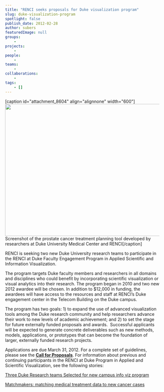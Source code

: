 ```yaml
---
title: "RENCI seeks proposals for Duke visualization program"
slug: duke-visualization-program
spotlight: false
publish_date: 2012-02-28
author: subers
featuredImage: null
groups:
    - 
projects:
    - 
people:
    - 
teams: 
    - 
collaborations:
    - 
tags:
    - []
---
```

[caption id="attachment_8604" align="alignnone" width="600"]<img class="wp-image-8604 size-full" title="prostate-research-graphic" src="http://www.renci.org/wp-content/uploads/2011/08/prostate-research-graphic-630x372.jpg" alt="" width="600" height="430" /> Screenshot of the prostate cancer treatment planning tool developed by researchers at Duke University Medical Center and RENCI[/caption]

RENCI is seeking two new Duke University research teams to participate in the RENCI at Duke Faculty Engagement Program in Applied Scientific and Information Visualization.

<!--more-->

The program targets Duke faculty members and researchers in all domains and disciplines who could benefit by incorporating scientific visualization or visual analytics into their research. The program began in 2010 and two new 2012 awardee will be chosen. In addition to $12,000 in funding, the awardees will have access to the resources and staff at RENCI’s Duke engagement center in the Telecom Building on the Duke campus.

The program has two goals: 1) to expand the use of advanced visualization tools among the Duke research community and help researchers advance their work to new levels of academic achievement; and 2) to set the stage for future externally funded proposals and awards.  Successful applicants will be expected to generate concrete deliverables such as new methods, models, applications, or prototypes that can become the foundation of larger, externally funded research projects.

Applications are due March 31, 2012. For a complete set of guidelines, please see the <strong><a href="http://www.renci.org/wp-content/uploads/2012/02/Duke-Faculty-Engagement-Program-2012-1-copy.pdf">Call for Proposals</a></strong>. For information about previous and continuing participants in the RENCI at Duke Program in Applied and Scientific Visualization, see the following stories:

<a href="http://www.renci.org/news/releases/three-duke-research-teams-selected-for-new-campus-info-viz-program">Three Duke Research teams Selected for new campus info viz program</a>

<a href="http://www.renci.org/news/features/matchmakers">Matchmakers: matching medical treatment data to new cancer cases</a>
